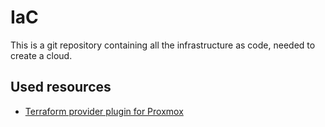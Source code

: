 # IaC
This is a git repository containing all the infrastructure as code, needed to create a cloud.

## Used resources
- [Terraform provider plugin for Proxmox](https://github.com/Telmate/terraform-provider-proxmox)